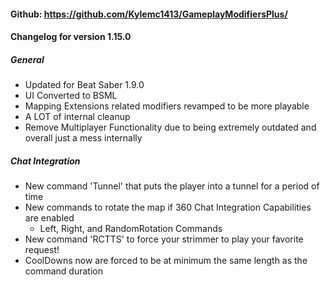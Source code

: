 #### Github: https://github.com/Kylemc1413/GameplayModifiersPlus/

#### Changelog for version 1.15.0
 ##### General
- Updated for Beat Saber 1.9.0
- UI Converted to BSML
- Mapping Extensions related modifiers revamped to be more playable
- A LOT of internal cleanup
- Remove Multiplayer Functionality due to being extremely outdated and overall just a mess internally
##### Chat Integration
- New command 'Tunnel' that puts the player into a tunnel for a period of time
- New commands to rotate the map if 360 Chat Integration Capabilities are enabled
  - Left, Right, and RandomRotation Commands
 - New command 'RCTTS' to force your strimmer to play your favorite request!
 - CoolDowns now are forced to be at minimum the same length as the command duration

